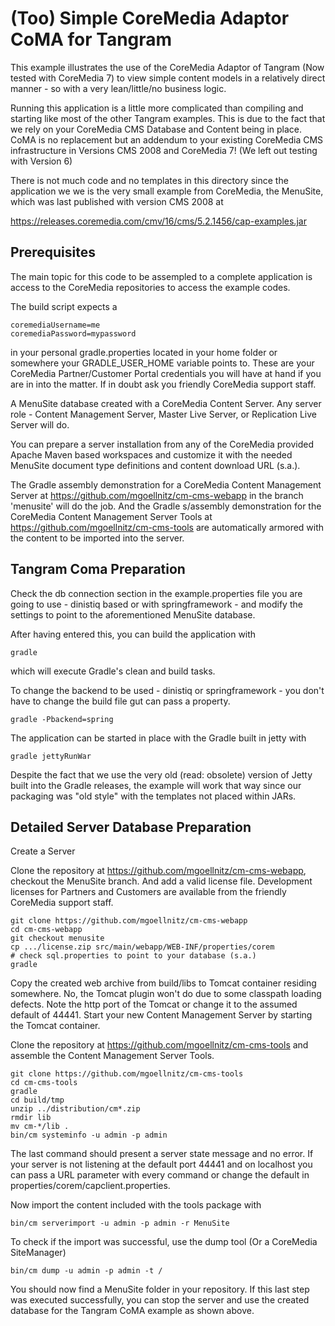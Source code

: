 (Too) Simple CoreMedia Adaptor CoMA for Tangram
===============================================

This example illustrates the use of the CoreMedia Adaptor of Tangram 
(Now tested with CoreMedia 7) to view simple content models in a relatively direct 
manner - so with a very lean/little/no business logic.

Running this application is a little more complicated than compiling and starting 
like most of the other Tangram examples. This is due to the fact that we rely on 
your CoreMedia CMS Database and Content being in place. CoMA is  no replacement 
but an addendum to your existing CoreMedia CMS infrastructure in Versions CMS 2008 
and CoreMedia 7! (We left out testing with Version 6)

There is not much code and no templates in this directory since the application
we we is the very small example from CoreMedia, the MenuSite, which was last published 
with version CMS 2008 at

https://releases.coremedia.com/cmv/16/cms/5.2.1456/cap-examples.jar

Prerequisites
-------------

The main topic for this code to be assempled to a  complete application is access
to the CoreMedia repositories to access the example codes.

The build script expects a 

```
coremediaUsername=me
coremediaPassword=mypassword
```

in your personal gradle.properties located in your home folder or somewhere your
GRADLE_USER_HOME variable points to. These are your CoreMedia Partner/Customer Portal 
credentials you will have at hand if you are in into the matter. If in doubt ask
you friendly CoreMedia support staff.

A MenuSite database created with a CoreMedia Content Server. Any server role - Content 
Management Server, Master Live Server, or Replication Live Server will do.

You can prepare a server installation from any of the CoreMedia provided Apache 
Maven based workspaces and customize it with the needed MenuSite document type 
definitions and content download URL (s.a.).

The Gradle assembly demonstration for a CoreMedia Content Management Server at 
https://github.com/mgoellnitz/cm-cms-webapp in the branch 'menusite' will do the 
job. And the Gradle s/assembly demonstration for the CoreMedia Content Management
Server Tools at https://github.com/mgoellnitz/cm-cms-tools are automatically
armored with the content to be imported into the server.

Tangram Coma Preparation
------------------------

Check the db connection section in the example.properties file you are going to 
use - dinistiq based or with springframework - and modify the settings to point
to the aforementioned MenuSite database.

After having entered this, you can build the application with

```
gradle
```

which will execute Gradle's clean and build tasks. 

To change the backend to be used - dinistiq or springframework - you don't have
to change the build file gut can pass a property.

```
gradle -Pbackend=spring
```

The application can be started in place with the Gradle built in jetty with

```
gradle jettyRunWar
```

Despite the fact that we use the very old (read: obsolete) version of Jetty built
into the Gradle releases, the example  will work that way since our packaging was
"old style" with the templates not placed within JARs.


Detailed Server Database Preparation
------------------------------------

Create a Server 

Clone the repository at https://github.com/mgoellnitz/cm-cms-webapp, checkout
the MenuSite branch. And add a valid license file. Development licenses for
Partners and Customers are available from the friendly CoreMedia support staff.

```
git clone https://github.com/mgoellnitz/cm-cms-webapp
cd cm-cms-webapp
git checkout menusite
cp .../license.zip src/main/webapp/WEB-INF/properties/corem
# check sql.properties to point to your database (s.a.)
gradle
```

Copy the created web archive from build/libs to Tomcat container residing somewhere. 
No, the Tomcat plugin won't do due to some classpath loading defects. Note the
http port of the Tomcat or change it to the assumed default of 44441. Start your
new Content Management Server by starting the Tomcat container.

Clone the repository at https://github.com/mgoellnitz/cm-cms-tools and assemble the
Content Management Server Tools.

```
git clone https://github.com/mgoellnitz/cm-cms-tools
cd cm-cms-tools
gradle
cd build/tmp
unzip ../distribution/cm*.zip 
rmdir lib
mv cm-*/lib .
bin/cm systeminfo -u admin -p admin
```

The last command should present a server state message and no error. If your server
is not listening at the default port 44441 and on localhost you can pass a URL
parameter with every command or change the default in properties/corem/capclient.properties.

Now import the content included with the tools package with

```
bin/cm serverimport -u admin -p admin -r MenuSite
```

To check if the import was successful, use the dump tool (Or a CoreMedia SiteManager)

```
bin/cm dump -u admin -p admin -t /
```

You should now find a MenuSite folder in your repository. If this last step was
executed successfully, you can stop the server and use the created database for
the Tangram CoMA example as shown above.
